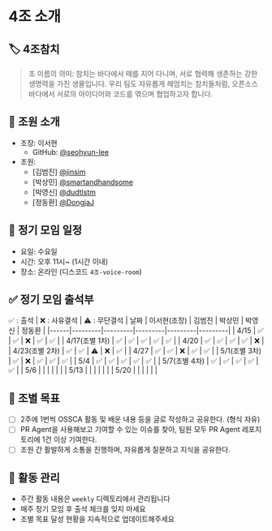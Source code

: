 # 4조 소개

## 🏷️ 4조참치
> 조 이름의 의미: 참치는 바다에서 떼를 지어 다니며, 서로 협력해 생존하는 강한 생명력을 가진 생물입니다. 우리 팀도 자유롭게 헤엄치는 참치들처럼, 오픈소스 바다에서 서로의 아이디어와 코드를 엮으며 협업하고자 합니다.

## 👥 조원 소개
- 조장: 이서현
  - GitHub: [@seohyun-lee](https://github.com/seohyun-lee)
- 조원:
  - [김범진] [@jinsim](https://github.com/jinsim)
  - [박상민] [@smartandhandsome](https://github.com/smartandhandsome)
  - [박영신] [@dudtlstm](https://github.com/dudtlstm)
  - [정동환] [@DongjaJ](https://github.com/DongjaJ)

## 📅 정기 모임 일정
- 요일: 수요일
- 시간: 오후 11시~ (1시간 이내)
- 장소: 온라인 (디스코드 `4조-voice-room`)

## ✅ 정기 모임 출석부
✅ : 출석 | ❌ : 사유결석 | ⚠️ : 무단결석
| 날짜 | 이서현(조장) | 김범진 | 박상민 | 박영신 | 정동환 |
|------|---------|---------|---------|---------|---------|
| 4/15 |   ✅    |   ✅    |   ❌    |   ✅    |   ✅    |
| 4/17(조별 1차) |   ✅    |   ✅    |   ✅    |   ✅    |   ✅    |
| 4/20 |   ✅    |   ✅    |   ✅    |   ✅    |   ❌    |
| 4/23(조별 2차) |   ✅    |   ✅    |   ⚠️    |   ❌    |   ✅    |
| 4/27 |   ✅    |   ✅    |   ❌    |   ✅    |   ✅    |
| 5/1(조별 3차) |   ✅    |   ❌    |   ✅    |   ✅    |   ✅    |
| 5/4 |   ✅    |   ✅    |   ✅    |   ✅    |   ✅    |
| 5/7(조별 4차)   |    ✅    |   ✅    |   ✅    |   ✅   |   ✅    |
| 5/6  |         |         |         |         |         |
| 5/13 |         |         |         |         |         |
| 5/20 |         |         |         |         |         |

## 🎯 조별 목표
- [ ] 2주에 1번씩 OSSCA 활동 및 배운 내용 등을 글로 작성하고 공유한다. (형식 자유)
- [ ] PR Agent을 사용해보고 기여할 수 있는 이슈를 찾아, 팀원 모두 PR Agent 레포지토리에 1건 이상 기여한다. 
- [ ] 조원 간 활발하게 소통을 진행하며, 자유롭게 질문하고 지식을 공유한다.

## 📝 활동 관리
- 주간 활동 내용은 `weekly` 디렉토리에서 관리됩니다
- 매주 정기 모임 후 출석 체크를 잊지 마세요
- 조별 목표 달성 현황을 지속적으로 업데이트해주세요
